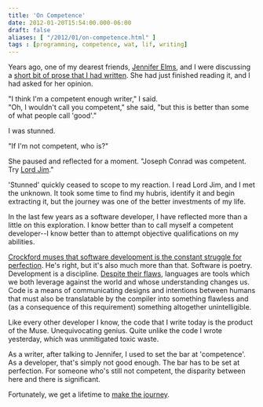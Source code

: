 ```yaml
---
title: 'On Competence'
date: 2012-01-20T15:54:00.000-06:00
draft: false
aliases: [ "/2012/01/on-competence.html" ]
tags : [programming, competence, wat, lif, writing]
---
```


Years ago, one of my dearest friends, [Jennifer Elms](https://plus.google.com/100156336256357757639/posts), and I were discussing a [short bit of prose that I had written](https://docs.google.com/document/d/1j5VYxBe-6nTMMt8Gm4ajcoYjryVYjefDOrJDsMaEacI/edit). She had just finished reading it, and I had asked for her opinion.  
  
"I think I'm a competent enough writer," I said.  
"Oh, I wouldn't call you competent," she said, "but this is better than some of what people call 'good'."  
  
I was stunned.  
  
"If I'm not competent, who is?"  
  
She paused and reflected for a moment. "Joseph Conrad was competent. Try [Lord Jim](http://en.wikipedia.org/wiki/Lord_Jim)."  
  
'Stunned' quickly ceased to scope to my reaction. I read Lord Jim, and I met the unknown. It took some time to find my hubris, identify it and begin extracting it, but the journey was one of the better investments of my life.  
  
In the last few years as a software developer, I have reflected more than a little on this exploration. I know better than to call myself a competent developer--I know better than to attempt objective qualifications on my abilities.  
  
[Crockford muses that software development is the constant struggle for perfection](http://speakerrate.com/talks/7475). He's right, but it's also much more than that. Software is poetry. Development is a discipline. [Despite their flaws](https://www.destroyallsoftware.com/talks/wat), languages are tools which we both leverage against the world and whose understanding changes us. Code is a means of communicating designs and intentions between humans that must also be translatable by the compiler into something flawless and (as a consequence of this requirement) something altogether unintelligible.  
  
Like every other developer I know, the code that I write today is the product of the Muse. Unequivocating genius. Quite unlike the code I wrote yesterday, which was unmitigated toxic waste.  
  
As a writer, after talking to Jennifer, I used to set the bar at 'competence'. As a developer, that's simply not good enough. The bar has to be set at perfection. For someone who's still not competent, the disparity between here and there is significant.  
  
Fortunately, we get a lifetime to [make the journey](http://hiking.luddites.me/2011/05/seeing-tree-for-forest.html).
